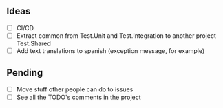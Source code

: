 ## Ideas
- [ ] CI/CD
- [ ] Extract common from Test.Unit and Test.Integration to another project Test.Shared
- [ ] Add text translations to spanish (exception message, for example)

## Pending
- [ ] Move stuff other people can do to issues
- [ ] See all the TODO's comments in the project
